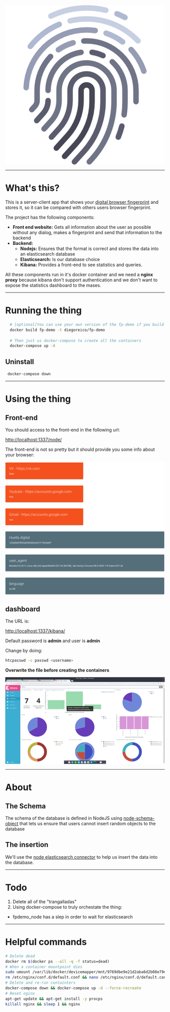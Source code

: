 <center><img src="./image/fingerprint.png"></center>

---

# What's this?

This is a server-client app that shows your [digital browser fingerprint](https://en.wikipedia.org/wiki/Device_fingerprint) and stores it, so it can be compared with others users browser fingerprint.

The project has the following components:

- __Front end website:__ Gets all information about the user as possible without any dialog, makes a fingerprint and send that information to the backend
- __Backend:__
  - __Nodejs:__ Ensures that the format is correct and stores the data into an elasticsearch database
  - __Elasticsearch:__ Is our database choice
  - __Kibana:__ Provides a front-end to see statistics and queries.

All these components run in it's docker container and we need a __nginx proxy__ because kibana don't support authentication and we don't want to expose the statistics dashboard to the mases.

---

# Running the thing

```bash
  # [optional]You can use your own version of the fp-demo if you build it like this
  docker build fp-demo -t diegoreico/fp-demo
  
  # Then just us docker-compose to create all the containers
  docker-compose up -d
```

 ## Uninstall

 ```bash
  docker-compose down
 ```

---

# Using the thing

## Front-end

You should access to the front-end in the following url:

[http://localhost:1337/node/](http://localhost:1337/node/)

The front-end is not so pretty but it should provide you some info about your browser:

<center><img src="./image/frontend.png"></center>

## dashboard

The URL is:

[http://localhost:1337/kibana/](http://localhost:1337/kibana/)

Default password is __admin__ and user is __admin__

Change by doing:
```bash
htcpasswd -c passwd <username>
```
__Overwrite the file before creating the containers__

![Panel example image](https://github.com/DiegoReiriz/fp-demo/blob/master/image/Captura%20de%20pantalla%20de%202017-05-30%2018-41-30.png?raw=true)

---

# About

## The Schema

The schema of the database is defined in NodeJS using [node-schema-object](https://www.npmjs.com/package/node-schema-object) that lets us ensure that users cannot insert random objects to the database

## The insertion

We'll use the [node elasticsearch connector](https://www.npmjs.com/package/elasticsearch) to help us insert the data into the database.

---

# Todo

1. Delete all of the "trangalladas"
2. Using docker-compose to truly orchestate the thing:
  - fpdemo_node has a slep in order to wait for elasticsearch

---

# Helpful commands

```bash
# Delete dead
docker rm $(docker ps --all -q -f status=dead)
# When a container mountpoint dies
sudo umount /var/lib/docker/devicemapper/mnt/9769dbe9e21d2aba6d2b08e79e3a67534ff8d69b66a93ae554a519cdc9ea7027
rm /etc/nginx/conf.d/default.conf && nano /etc/nginx/conf.d/default.conf
# Delete and re-run containters
docker-compose down && docker-compose up -d --force-recreate
# Reset nginx
apt-get update && apt-get install -y procps
killall nginx && sleep 1 && nginx
```
